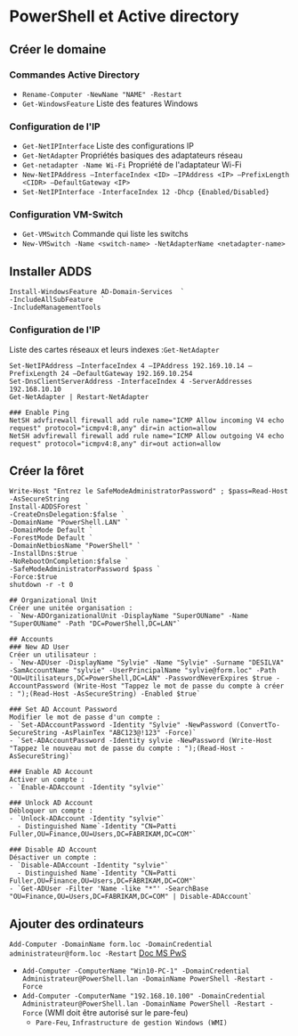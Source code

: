 # PowerShell et Active directory
## Créer le domaine
### Commandes Active Directory
- `Rename-Computer -NewName "NAME" -Restart`
- `Get-WindowsFeature` Liste des features Windows

### Configuration de l'IP
- `Get-NetIPInterface` Liste des configurations IP
- `Get-NetAdapter` Propriétés basiques des adaptateurs réseau
- `Get-netadapter -Name Wi-Fi` Propriété de l'adaptateur Wi-Fi 
- `New-NetIPAddress –InterfaceIndex <ID> –IPAddress <IP> –PrefixLength <CIDR> –DefaultGateway <IP>`
- `Set-NetIPInterface -InterfaceIndex 12 -Dhcp {Enabled/Disabled}`

### Configuration VM-Switch
- `Get-VMSwitch` Commande qui liste les switchs
- `New-VMSwitch -Name <switch-name> -NetAdapterName <netadapter-name>`

## Installer ADDS
```
Install-WindowsFeature AD-Domain-Services  `
-IncludeAllSubFeature  `
-IncludeManagementTools
```

### Configuration de l'IP

Liste des cartes réseaux et leurs indexes :`Get-NetAdapter`

```
Set-NetIPAddress –InterfaceIndex 4 –IPAddress 192.169.10.14 –PrefixLength 24 –DefaultGateway 192.169.10.254
Set-DnsClientServerAddress -InterfaceIndex 4 -ServerAddresses 192.168.10.10
Get-NetAdapter | Restart-NetAdapter

### Enable Ping
NetSH advfirewall firewall add rule name="ICMP Allow incoming V4 echo request" protocol="icmpv4:8,any" dir=in action=allow
NetSH advfirewall firewall add rule name="ICMP Allow outgoing V4 echo request" protocol="icmpv4:8,any" dir=out action=allow
```

## Créer la fôret
```
Write-Host "Entrez le SafeModeAdministratorPassword" ; $pass=Read-Host -AsSecureString
Install-ADDSForest `
-CreateDnsDelegation:$false `
-DomainName "PowerShell.LAN" `
-DomainMode Default `
-ForestMode Default `
-DomainNetbiosName "PowerShell" `
-InstallDns:$true `
-NoRebootOnCompletion:$false `
-SafeModeAdministratorPassword $pass `
-Force:$true
shutdown -r -t 0

## Organizational Unit
Créer une unitée organisation : 
- `New-ADOrganizationalUnit -DisplayName "SuperOUName" -Name "SuperOUName" -Path "DC=PowerShell,DC=LAN"`

## Accounts
### New AD User
Créer un utilisateur :
- `New-ADUser -DisplayName "Sylvie" -Name "Sylvie" -Surname "DESILVA" -SamAccountName "sylvie" -UserPrincipalName "sylvie@form.loc" -Path "OU=Utilisateurs,DC=PowerShell,DC=LAN" -PasswordNeverExpires $true -AccountPassword (Write-Host "Tappez le mot de passe du compte à créer : ");(Read-Host -AsSecureString) -Enabled $true`

### Set AD Account Password
Modifier le mot de passe d'un compte :
- `Set-ADAccountPassword -Identity "Sylvie" -NewPassword (ConvertTo-SecureString -AsPlainTex "ABC123@!123" -Force)`
- `Set-ADAccountPassword -Identity sylvie -NewPassword (Write-Host "Tappez le nouveau mot de passe du compte : ");(Read-Host -AsSecureString)`

### Enable AD Account
Activer un compte :
- `Enable-ADAccount -Identity "sylvie"`

### Unlock AD Account
Débloquer un compte :
- `Unlock-ADAccount -Identity "sylvie"`
  - Distinguished Name`-Identity "CN=Patti Fuller,OU=Finance,OU=Users,DC=FABRIKAM,DC=COM"`

### Disable AD Account
Désactiver un compte :
- `Disable-ADAccount -Identity "sylvie"`
  - Distinguished Name`-Identity "CN=Patti Fuller,OU=Finance,OU=Users,DC=FABRIKAM,DC=COM"`
- `Get-ADUser -Filter 'Name -like "*"' -SearchBase "OU=Finance,OU=Users,DC=FABRIKAM,DC=COM" | Disable-ADAccount`
```

## Ajouter des ordinateurs
`Add-Computer -DomainName form.loc -DomainCredential administrateur@form.loc -Restart` [Doc MS PwS](https://learn.microsoft.com/en-us/powershell/module/microsoft.powershell.management/add-computer?view=powershell-5.1)
- `Add-Computer -ComputerName "Win10-PC-1" -DomainCredential Administrateur@PowerShell.lan -DomainName PowerShell -Restart -Force`
- `Add-Computer -ComputerName "192.168.10.100" -DomainCredential Administrateur@PowerShell.lan -DomainName PowerShell -Restart -Force` (WMI doit être autorisé sur le pare-feu)
  - `Pare-Feu`, `Infrastructure de gestion Windows (WMI)`